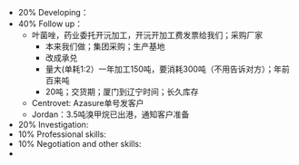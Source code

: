 - 20% Developing：
- 40% Follow up：
	- 叶菌唑，药业委托开沅加工，开沅开加工费发票给我们；采购厂家
		- 本来我们做；集团采购；生产基地
		- 改成承兑
		- 量大(单耗1:2）一年加工150吨，要消耗300吨（不用告诉对方）；年前百来吨
		- 20吨；交货期；厦门到辽宁时间；长久库存
	- Centrovet: Azasure单号发客户
	- Jordan：3.5吨溴甲烷已出港，通知客户准备
- 20% Investigation:
- 10% Professional skills:
- 10% Negotiation and other skills:
-